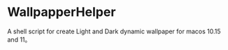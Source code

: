# WallpapperHelper



A shell script for create Light and Dark dynamic wallpaper for macos 10.15 and 11。